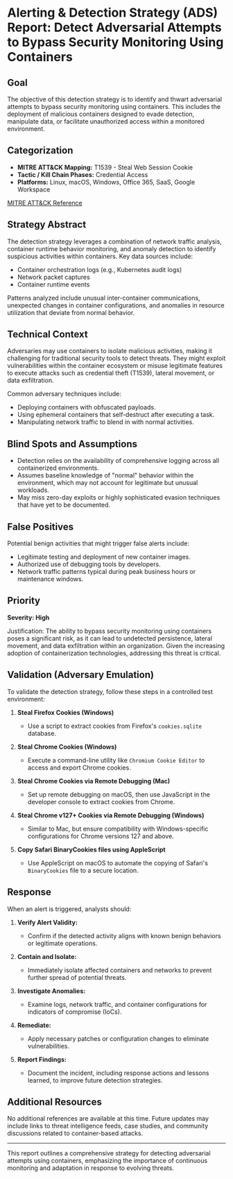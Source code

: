 # Alerting & Detection Strategy (ADS) Report: Detect Adversarial Attempts to Bypass Security Monitoring Using Containers

## Goal
The objective of this detection strategy is to identify and thwart adversarial attempts to bypass security monitoring using containers. This includes the deployment of malicious containers designed to evade detection, manipulate data, or facilitate unauthorized access within a monitored environment.

## Categorization
- **MITRE ATT&CK Mapping:** T1539 - Steal Web Session Cookie
- **Tactic / Kill Chain Phases:** Credential Access
- **Platforms:** Linux, macOS, Windows, Office 365, SaaS, Google Workspace

[MITRE ATT&CK Reference](https://attack.mitre.org/techniques/T1539)

## Strategy Abstract
The detection strategy leverages a combination of network traffic analysis, container runtime behavior monitoring, and anomaly detection to identify suspicious activities within containers. Key data sources include:

- Container orchestration logs (e.g., Kubernetes audit logs)
- Network packet captures
- Container runtime events

Patterns analyzed include unusual inter-container communications, unexpected changes in container configurations, and anomalies in resource utilization that deviate from normal behavior.

## Technical Context
Adversaries may use containers to isolate malicious activities, making it challenging for traditional security tools to detect threats. They might exploit vulnerabilities within the container ecosystem or misuse legitimate features to execute attacks such as credential theft (T1539), lateral movement, or data exfiltration.

Common adversary techniques include:
- Deploying containers with obfuscated payloads.
- Using ephemeral containers that self-destruct after executing a task.
- Manipulating network traffic to blend in with normal activities.

## Blind Spots and Assumptions
- Detection relies on the availability of comprehensive logging across all containerized environments.
- Assumes baseline knowledge of "normal" behavior within the environment, which may not account for legitimate but unusual workloads.
- May miss zero-day exploits or highly sophisticated evasion techniques that have yet to be documented.

## False Positives
Potential benign activities that might trigger false alerts include:
- Legitimate testing and deployment of new container images.
- Authorized use of debugging tools by developers.
- Network traffic patterns typical during peak business hours or maintenance windows.

## Priority
**Severity: High**

Justification: The ability to bypass security monitoring using containers poses a significant risk, as it can lead to undetected persistence, lateral movement, and data exfiltration within an organization. Given the increasing adoption of containerization technologies, addressing this threat is critical.

## Validation (Adversary Emulation)
To validate the detection strategy, follow these steps in a controlled test environment:

1. **Steal Firefox Cookies (Windows)**
   - Use a script to extract cookies from Firefox's `cookies.sqlite` database.
   
2. **Steal Chrome Cookies (Windows)**
   - Execute a command-line utility like `Chromium Cookie Editor` to access and export Chrome cookies.

3. **Steal Chrome Cookies via Remote Debugging (Mac)**
   - Set up remote debugging on macOS, then use JavaScript in the developer console to extract cookies from Chrome.

4. **Steal Chrome v127+ Cookies via Remote Debugging (Windows)**
   - Similar to Mac, but ensure compatibility with Windows-specific configurations for Chrome versions 127 and above.

5. **Copy Safari BinaryCookies files using AppleScript**
   - Use AppleScript on macOS to automate the copying of Safari's `BinaryCookies` file to a secure location.

## Response
When an alert is triggered, analysts should:

1. **Verify Alert Validity:**
   - Confirm if the detected activity aligns with known benign behaviors or legitimate operations.
   
2. **Contain and Isolate:**
   - Immediately isolate affected containers and networks to prevent further spread of potential threats.

3. **Investigate Anomalies:**
   - Examine logs, network traffic, and container configurations for indicators of compromise (IoCs).

4. **Remediate:**
   - Apply necessary patches or configuration changes to eliminate vulnerabilities.
   
5. **Report Findings:**
   - Document the incident, including response actions and lessons learned, to improve future detection strategies.

## Additional Resources
No additional references are available at this time. Future updates may include links to threat intelligence feeds, case studies, and community discussions related to container-based attacks.

---

This report outlines a comprehensive strategy for detecting adversarial attempts using containers, emphasizing the importance of continuous monitoring and adaptation in response to evolving threats.